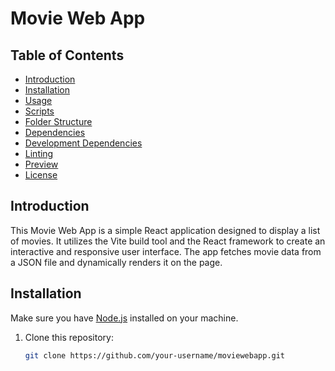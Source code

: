 # Movie Web App

## Table of Contents

- [Introduction](#introduction)
- [Installation](#installation)
- [Usage](#usage)
- [Scripts](#scripts)
- [Folder Structure](#folder-structure)
- [Dependencies](#dependencies)
- [Development Dependencies](#development-dependencies)
- [Linting](#linting)
- [Preview](#preview)
- [License](#license)

## Introduction

This Movie Web App is a simple React application designed to display a list of movies. It utilizes the Vite build tool and the React framework to create an interactive and responsive user interface. The app fetches movie data from a JSON file and dynamically renders it on the page.

## Installation

Make sure you have [Node.js](https://nodejs.org/) installed on your machine.

1. Clone this repository:

   ```bash
   git clone https://github.com/your-username/moviewebapp.git
